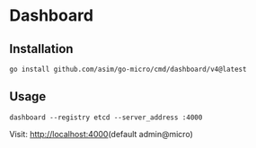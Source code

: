 # Dashboard

## Installation

```
go install github.com/asim/go-micro/cmd/dashboard/v4@latest
```

## Usage

```
dashboard --registry etcd --server_address :4000
```

Visit: [http://localhost:4000](http://localhost:4000)(default admin@micro)
